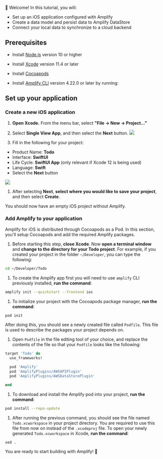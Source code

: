 
👋 Welcome! In this tutorial, you will:

- Set up an iOS application configured with Amplify
- Create a data model and persist data to Amplify DataStore
- Connect your local data to synchronize to a cloud backend

## Prerequisites

- Install [Node.js](https://nodejs.org/en/) version 10 or higher
- Install [Xcode](https://developer.apple.com/xcode/downloads/) version 11.4 or later
- Install [Cocoapods](https://cocoapods.org/)
- Install [Amplify CLI](~/cli/cli.md) version 4.22.0 or later by running:

  <inline-fragment src="~/fragments/cli-install-block.md"></inline-fragment>

## Set up your application

### Create a new iOS application

1. **Open Xcode.** From the menu bar, select **"File -> New -> Project..."**

1. Select **Single View App**, and then select the **Next** button.
  ![](~/images/lib/getting-started/ios/set-up-ios-select-project-template.png)

1. Fill in the following for your project:
  * Product Name: **Todo**
  * Interface: **SwiftUI**
  * Life Cycle: **SwiftUI App** (only relevant if Xcode 12 is being used)
  * Language: **Swift**
  * Select the **Next** button

  ![](~/images/lib/getting-started/ios/set-up-ios-studio-configure-your-project.png)

1. After selecting **Next**, **select where you would like to save your project**, and then select **Create**.

  You should now have an empty iOS project without Amplify.

### Add Amplify to your application

Amplify for iOS is distributed through Cocoapods as a Pod. In this section, you'll setup Cocoapods and add the required Amplify packages.

1. Before starting this step, **close Xcode**. Now **open a terminal window** and **change to the directory for your Todo project**. For example, if you created your project in the folder `~/Developer`, you can type the following:
  ```bash
  cd ~/Developer/Todo
  ```

1. To create the Amplify app first you will need to use `amplify` CLI previously installed, **run the command**:
  ```bash
  amplify init --quickstart --frontend ios
  ```

1. To initialize your project with the Cocoapods package manager, **run the command**:
  ```bash
  pod init
  ```

  After doing this, you should see a newly created file called `Podfile`. This file is used to describe the packages your project depends on.

1. Open `Podfile` in the file editing tool of your choice, and replace the contents of the file so that your `Podfile` looks like the following:
  ```ruby
  target 'Todo' do
    use_frameworks!
  
    pod 'Amplify'
    pod 'AmplifyPlugins/AWSAPIPlugin'
    pod 'AmplifyPlugins/AWSDataStorePlugin'
  
  end
  ```

1. To download and install the Amplify pod into your project, **run the command**:
  ```bash
  pod install --repo-update
  ```

1. After running the previous command, you should see the file named `Todo.xcworkspace` in your project directory. You are required to use this file from now on instead of the `.xcodeproj` file. To open your newly generated `Todo.xcworkspace` in Xcode, **run the command**:
  ```bash
  xed .
  ```

You are ready to start building with Amplify! 🎉
